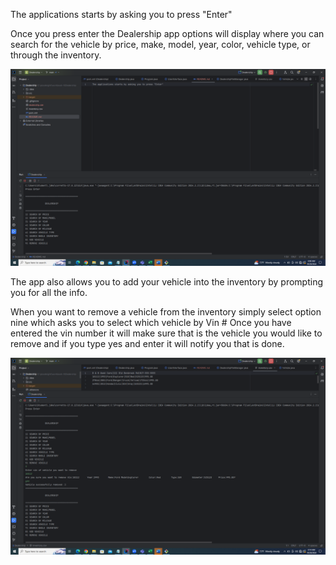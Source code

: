 The applications starts by asking you to press "Enter"

Once you press enter the Dealership app options will display where you can search for the vehicle by
price, make, model, year, color, vehicle type, or through the inventory.

![img.png](img.png)

The app also allows you to add your vehicle into the inventory by prompting you for all the info.

When you want to remove a vehicle from the inventory simply select option nine which asks you to select which vehicle by Vin # 
Once you have entered the vin number it will make sure that is the vehicle you would like to remove and if you type yes and enter
it will notify you that is done.

![img_1.png](img_1.png)